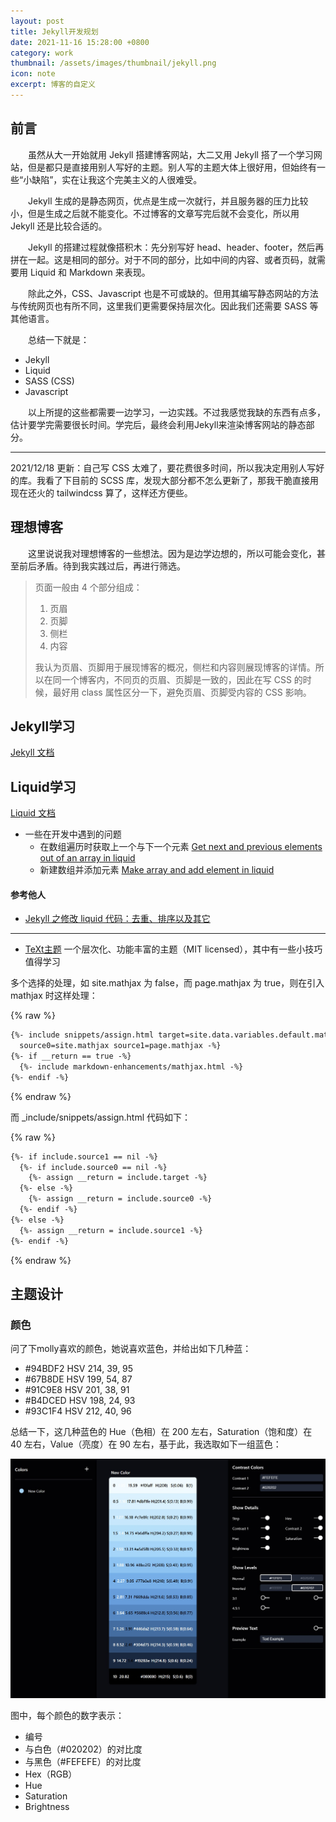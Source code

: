 ```yaml
---
layout: post
title: Jekyll开发规划
date: 2021-11-16 15:28:00 +0800
category: work
thumbnail: /assets/images/thumbnail/jekyll.png
icon: note
excerpt: 博客的自定义
---
```


<!--more-->

## 前言

&emsp;&emsp;虽然从大一开始就用 Jekyll 搭建博客网站，大二又用 Jekyll 搭了一个学习网站，但是都只是直接用别人写好的主题。别人写的主题大体上很好用，但始终有一些“小缺陷”，实在让我这个完美主义的人很难受。

&emsp;&emsp;Jekyll 生成的是静态网页，优点是生成一次就行，并且服务器的压力比较小，但是生成之后就不能变化。不过博客的文章写完后就不会变化，所以用 Jekyll 还是比较合适的。

&emsp;&emsp;Jekyll 的搭建过程就像搭积木：先分别写好 head、header、footer，然后再拼在一起。这是相同的部分。对于不同的部分，比如中间的内容、或者页码，就需要用 Liquid 和 Markdown 来表现。

&emsp;&emsp;除此之外，CSS、Javascript 也是不可或缺的。但用其编写静态网站的方法与传统网页也有所不同，这里我们更需要保持层次化。因此我们还需要 SASS 等其他语言。

&emsp;&emsp;总结一下就是：

- Jekyll
- Liquid
- SASS (CSS)
- Javascript

&emsp;&emsp;以上所提的这些都需要一边学习，一边实践。不过我感觉我缺的东西有点多，估计要学完需要很长时间。学完后，最终会利用Jekyll来渲染博客网站的静态部分。

---

2021/12/18 更新：自己写 CSS 太难了，要花费很多时间，所以我决定用别人写好的库。我看了下目前的 SCSS 库，发现大部分都不怎么更新了，那我干脆直接用现在还火的 tailwindcss 算了，这样还方便些。

## 理想博客

&emsp;&emsp;这里说说我对理想博客的一些想法。因为是边学边想的，所以可能会变化，甚至前后矛盾。待到我实践过后，再进行筛选。

> 页面一般由 4 个部分组成：
> 
> 1. 页眉
> 2. 页脚
> 3. 侧栏
> 4. 内容
>
> 我认为页眉、页脚用于展现博客的概况，侧栏和内容则展现博客的详情。所以在同一个博客内，不同页的页眉、页脚是一致的，因此在写 CSS 的时候，最好用 class 属性区分一下，避免页眉、页脚受内容的 CSS 影响。



## Jekyll学习

[Jekyll 文档](http://jekyllcn.com/docs/home/)

## Liquid学习

[Liquid 文档](https://liquid.bootcss.com/)

- 一些在开发中遇到的问题
  - 在数组遍历时获取上一个与下一个元素 [Get next and previous elements out of an array in liquid](https://stackoverflow.com/questions/16145061/get-next-and-previous-elements-out-of-an-array-in-liquid)
  - 新建数组并添加元素 [Make array and add element in liquid](https://twpower.github.io/228-make-array-and-add-element-in-jekyll-liquid-en)

#### 参考他人

- [Jekyll 之修改 liquid 代码：去重、排序以及其它](https://yo1995.github.io/html/jekyll-edit-liquid-1/)

---

- [TeXt主题](https://github.com/kitian616/jekyll-TeXt-theme) 一个层次化、功能丰富的主题（MIT licensed），其中有一些小技巧值得学习

多个选择的处理，如 site.mathjax 为 false，而 page.mathjax 为 true，则在引入 mathjax 时这样处理：

{% raw %}
```html
{%- include snippets/assign.html target=site.data.variables.default.mathjax
  source0=site.mathjax source1=page.mathjax -%}
{%- if __return == true -%}
  {%- include markdown-enhancements/mathjax.html -%}
{%- endif -%}
```
{% endraw %}

而 _include/snippets/assign.html 代码如下：

{% raw %}
```html
{%- if include.source1 == nil -%}
  {%- if include.source0 == nil -%}
    {%- assign __return = include.target -%}
  {%- else -%}
    {%- assign __return = include.source0 -%}
  {%- endif -%}
{%- else -%}
  {%- assign __return = include.source1 -%}
{%- endif -%}
```
{% endraw %}

## 主题设计

### 颜色

问了下molly喜欢的颜色，她说喜欢蓝色，并给出如下几种蓝：

- #94BDF2 HSV 214, 39, 95
- #67B8DE HSV 199, 54, 87
- #91C9E8 HSV 201, 38, 91
- #B4DCED HSV 198, 24, 93
- #93C1F4 HSV 212, 40, 96

总结一下，这几种蓝色的 Hue（色相）在 200 左右，Saturation（饱和度）在 40 左右，Value（亮度）在 90 左右，基于此，我选取如下一组蓝色：

![](/assets/images/design/color/my_blue_1.jpg)

图中，每个颜色的数字表示：

- 编号
- 与白色（#020202）的对比度
- 与黑色（#FEFEFE）的对比度
- Hex（RGB）
- Hue
- Saturation
- Brightness



